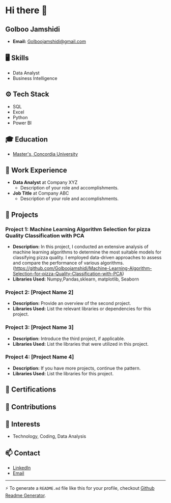 # Hi there 👋
## Golboo Jamshidi

- **Email:** Golboojamshidi@gmail.com

## 🖥 Skills
- Data Analyst
- Business Intelligence

## ⚙️ Tech Stack
- SQL
- Excel
- Python
- Power BI

## 🎓 Education
- [Master's, Concordia University](https://www.concordia.ca/)

## 💼 Work Experience
- **Data Analyst** at Company XYZ
  - Description of your role and accomplishments.
- **Job Title** at Company ABC
  - Description of your role and accomplishments.

## 🚀 Projects
### Project 1: **Machine Learning Algorithm Selection for pizza Quality Classification with PCA**
- **Description:** In this project, I conducted an extensive analysis of machine learning algorithms to determine the most suitable models for classifying pizza quality. I employed data-driven approaches to assess and compare the performance of various algorithms.(https://github.com/Golboojamshidi/Machine-Learning-Algorithm-Selection-for-pizza-Quality-Classification-with-PCA)
- **Libraries Used:**  Numpy,Pandas,sklearn, matplotlib, Seaborn

### Project 2: [Project Name 2]
- **Description:** Provide an overview of the second project.
- **Libraries Used:** List the relevant libraries or dependencies for this project.

### Project 3: [Project Name 3]
- **Description:** Introduce the third project, if applicable.
- **Libraries Used:** List the libraries that were utilized in this project.

### Project 4: [Project Name 4]
- **Description:** If you have more projects, continue the pattern.
- **Libraries Used:** List the libraries for this project.

## 🏅 Certifications


## 🤝 Contributions


## 💬 Interests
- Technology, Coding, Data Analysis



## 📫 Contact
- [LinkedIn](www.linkedin.com/in/golboo-jamshidi)
- [Email](Golboojamshidi@gmail.com)




---
:zap: To generate a `README.md` file like this for your profile, checkout [Github Readme Generator](https://hejazizo-github-profile-readme-srcstreamlit-app-i6skm7.streamlit.app/).
